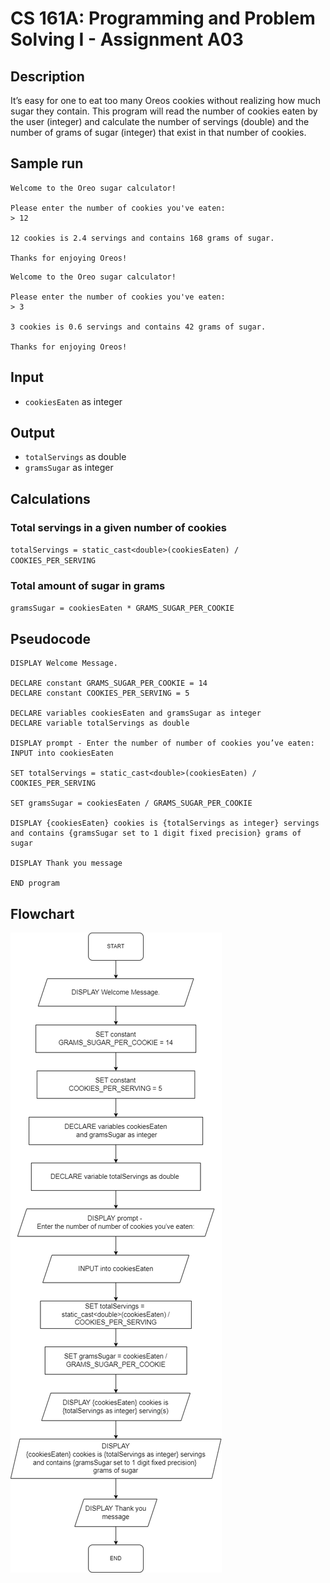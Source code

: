 # CS 161A: Programming and Problem Solving I - Assignment A03

## Description

It’s easy for one to eat too many Oreos cookies without realizing how much sugar they contain. This program will read the number of cookies eaten by the user (integer) and calculate the number of servings (double) and the number of grams of sugar (integer) that exist in that number of cookies.

## Sample run

```
Welcome to the Oreo sugar calculator!

Please enter the number of cookies you've eaten:
> 12

12 cookies is 2.4 servings and contains 168 grams of sugar.

Thanks for enjoying Oreos!
```

```
Welcome to the Oreo sugar calculator!

Please enter the number of cookies you've eaten:
> 3

3 cookies is 0.6 servings and contains 42 grams of sugar.

Thanks for enjoying Oreos!
```

## Input

- `cookiesEaten` as integer

## Output

- `totalServings` as double
- `gramsSugar` as integer

## Calculations

### Total servings in a given number of cookies

`totalServings = static_cast<double>(cookiesEaten) / COOKIES_PER_SERVING`

### Total amount of sugar in grams

`gramsSugar = cookiesEaten * GRAMS_SUGAR_PER_COOKIE`

## Pseudocode

```
DISPLAY Welcome Message.

DECLARE constant GRAMS_SUGAR_PER_COOKIE = 14
DECLARE constant COOKIES_PER_SERVING = 5

DECLARE variables cookiesEaten and gramsSugar as integer
DECLARE variable totalServings as double

DISPLAY prompt - Enter the number of number of cookies you’ve eaten:
INPUT into cookiesEaten

SET totalServings = static_cast<double>(cookiesEaten) / COOKIES_PER_SERVING

SET gramsSugar = cookiesEaten / GRAMS_SUGAR_PER_COOKIE

DISPLAY {cookiesEaten} cookies is {totalServings as integer} servings and contains {gramsSugar set to 1 digit fixed precision} grams of sugar

DISPLAY Thank you message

END program
```

## Flowchart

![A03 Flowchart](./A03-flowchart.png)

